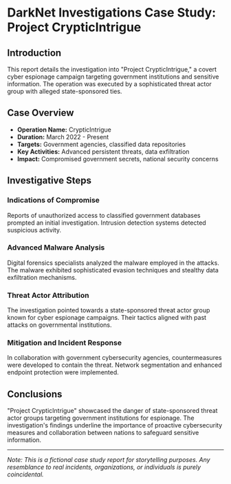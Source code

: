 # DarkNet Investigations Case Study: Project CrypticIntrigue

## Introduction

This report details the investigation into "Project CrypticIntrigue," a covert cyber espionage campaign targeting government institutions and sensitive information. The operation was executed by a sophisticated threat actor group with alleged state-sponsored ties.

## Case Overview

- **Operation Name:** CrypticIntrigue
- **Duration:** March 2022 - Present
- **Targets:** Government agencies, classified data repositories
- **Key Activities:** Advanced persistent threats, data exfiltration
- **Impact:** Compromised government secrets, national security concerns

## Investigative Steps

### Indications of Compromise

Reports of unauthorized access to classified government databases prompted an initial investigation. Intrusion detection systems detected suspicious activity.

### Advanced Malware Analysis

Digital forensics specialists analyzed the malware employed in the attacks. The malware exhibited sophisticated evasion techniques and stealthy data exfiltration mechanisms.

### Threat Actor Attribution

The investigation pointed towards a state-sponsored threat actor group known for cyber espionage campaigns. Their tactics aligned with past attacks on governmental institutions.

### Mitigation and Incident Response

In collaboration with government cybersecurity agencies, countermeasures were developed to contain the threat. Network segmentation and enhanced endpoint protection were implemented.

## Conclusions

"Project CrypticIntrigue" showcased the danger of state-sponsored threat actor groups targeting government institutions for espionage. The investigation's findings underline the importance of proactive cybersecurity measures and collaboration between nations to safeguard sensitive information.

---

*Note: This is a fictional case study report for storytelling purposes. Any resemblance to real incidents, organizations, or individuals is purely coincidental.*
